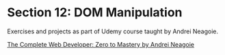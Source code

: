 # Section 12: DOM Manipulation
Exercises and projects as part of Udemy course taught by Andrei Neagoie.

[The Complete Web Developer: Zero to Mastery by Andrei Neagoie](https://www.udemy.com/the-complete-web-developer-in-2018/)
